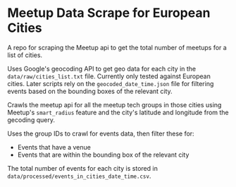 # Meetup Data Scrape for European Cities

A repo for scraping the Meetup api to get the total number of meetups for a list of cities.

Uses Google's geocoding API to get geo data for each city in the `data/raw/cities_list.txt` file. Currently only tested against European cities. Later scripts rely on the `geocoded_date_time.json` file for filtering events based on the bounding boxes of the relevant city.

Crawls the meetup api for all the meetup tech groups in those cities using Meetup's `smart_radius` feature and the city's latitude and longitude from the gecoding query.

Uses the group IDs to crawl for events data, then filter these for:
  - Events that have a venue
  - Events that are within the bounding box of the relevant city

The total number of events for each city is stored in `data/processed/events_in_cities_date_time.csv`.
